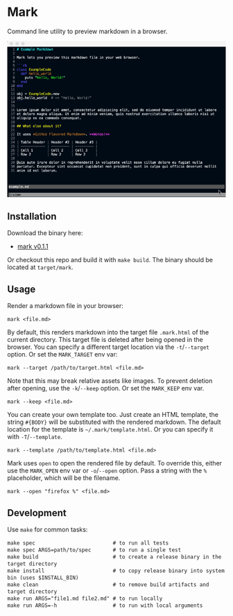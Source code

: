 # Mark

Command line utility to preview markdown in a browser.

![Mark Example](asset/mark.gif)

## Installation

Download the binary here:

* [mark v0.1.1](https://github.com/hughbien/mark/releases/download/v0.1.1/mark)

Or checkout this repo and build it with `make build`. The binary should be located at `target/mark`.

## Usage

Render a markdown file in your browser:

```
mark <file.md>
```

By default, this renders markdown into the target file `.mark.html` of the current directory.  This
target file is deleted after being opened in the browser. You can specify a different target
location via the `-t`/`--target` option. Or set the `MARK_TARGET` env var:

```
mark --target /path/to/target.html <file.md>
```

Note that this may break relative assets like images. To prevent deletion after opening, use the
`-k`/`--keep` option. Or set the `MARK_KEEP` env var.

```
mark --keep <file.md>
```

You can create your own template too. Just create an HTML template, the string `#{BODY}` will be
substituted with the rendered markdown. The default location for the template is
`~/.mark/template.html`. Or you can specify it with `-T`/`--template`.

```
mark --template /path/to/template.html <file.md>
```

Mark uses `open` to open the rendered file by default. To override this, either use the `MARK_OPEN`
env var or `-o`/`--open` option. Pass a string with the `%` placeholder, which will be the filename.

```
mark --open "firefox %" <file.md>
```

## Development

Use `make` for common tasks:

```
make spec                         # to run all tests
make spec ARGS=path/to/spec       # to run a single test
make build                        # to create a release binary in the target directory
make install                      # to copy release binary into system bin (uses $INSTALL_BIN)
make clean                        # to remove build artifacts and target directory
make run ARGS="file1.md file2.md" # to run locally
make run ARGS=-h                  # to run with local arguments
```
